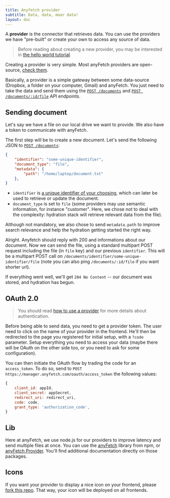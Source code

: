```yaml
---
title: Anyfetch provider
subtitle: Data, data, moar data!
layout: doc
---
```

A **provider** is the connector that retrieves data. You can use the providers we have "pre-built" or create your own to access any source of data.

> Before reading about creating a new provider, you may be interested in [the hello world tutorial](/guides/tutorials/hello-world.html).

Creating a provider is very simple. Most anyFetch providers are open-source, [check them](https://github.com/search?q=%40AnyFetch+provider).

Basically, a provider is a simple gateway between some data-source (Dropbox, a folder on your computer, Gmail) and anyFetch. You just need to take the data and send them using the [`POST /documents`](/endpoints/#documents-documents-post) and [`POST /documents/:id/file`](/endpoints/#documents-associated-file-post) API endpoints.

## Sending document
Let's say we have a file on our local drive we want to provide.
We also have a token to communicate with anyFetch.

The first step will be to create a new document. Let's send the following JSON to [`POST /documents`](/endpoints/#documents-documents-post):

```json
{
	"identifier": "some-unique-identifier",
	"document_type": "file",
	"metadata": {
		"path": "/home/laptop/document.txt"
	},
}
```

* `identifier` is [a unique identifier of your choosing](/guides/concepts/identifier.html), which can later be used to retrieve or update the document.
* `document_type` is set to `file` (some providers may use semantic information, for instance "customer". Here, we chose not to deal with the complexity: hydration stack will retrieve relevant data from the file).

Although not mandatory, we also chose to send `metadata.path` to improve search relevance and help the hydration getting started the right way.

Alright. Anyfetch should reply with 200 and informations about our document.
Now we can send the file, using a standard multipart POST request including the file (in `file` key) and our previous `identifier`. This will be a multipart POST call on `/documents/identifier/some-unique-identifier/file` (note you can also ping `/documents/:id/file` if you want shorter url).

If everything went well, we'll get `204 No Content` -- our document was stored, and hydration has begun.

## OAuth 2.0
> You should read [how to use a provider](/guides/using/provider.html) for more details about authentication.

Before being able to send data, you need to get a provider token.
The user need to click on the name of your provider in the frontend. He'll then be redirected to the page you registered for initial setup, with a `?code` parameter. Setup everything you need to access your data (maybe there will be OAuth on the other side too, or you need to ask for some configuration).

You can then initiate the OAuth flow by trading the code for an `access_token`.
To do so, send to `POST https://manager.anyfetch.com/oauth/access_token` the following values:

```javascript
{
    client_id: appId,
    client_secret: appSecret,
    redirect_uri: redirect_uri,
    code: code,
    grant_type: 'authorization_code',
}
```

## Lib
Here at anyFetch, we use node.js for our providers to improve latency and send multiple files at once. You can use the [anyFetch](https://www.npmjs.org/package/anyfetch) library from npm, or [anyFetch Provider](https://www.npmjs.org/package/anyfetch-provider). You'll find additional documentation directly on those packages.

## Icons
If you want your provider to display a nice icon on your frontend, please [fork this repo](https://github.com/AnyFetch/anyfetch-assets). That way, your icon will be deployed on all frontends.
